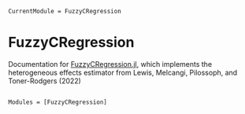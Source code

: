 ```@meta
CurrentModule = FuzzyCRegression
```

# FuzzyCRegression

Documentation for [FuzzyCRegression.jl](https://github.com/aidantr/FuzzyCRegression.jl), which implements the heterogeneous effects estimator from Lewis, Melcangi, Pilossoph, and Toner-Rodgers (2022)

```@index
```

```@autodocs
Modules = [FuzzyCRegression]
```

